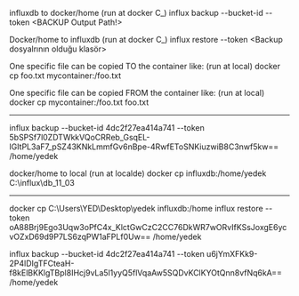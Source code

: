 influxdb to docker/home (run at docker C_)
influx backup --bucket-id <BucketID> --token <Token> <BACKUP Output Path!>

Docker/home to influxdb  (run at docker C_)
influx restore --token <Token> <Backup dosyalrının olduğu klasör>

One specific file can be copied TO the container like: (run at local)
docker cp foo.txt mycontainer:/foo.txt

One specific file can be copied FROM the container like: (run at local)
docker cp mycontainer:/foo.txt foo.txt
________________________________________________________________________________________

influx backup --bucket-id 4dc2f27ea414a741 --token 5bSPSf7l0ZDTWkkVQoCRReb_GsqEL-lGItPL3aF7_pSZ43KNkLmmfGv6nBpe-4RwfEToSNKiuzwiB8C3nwf5kw== /home/yedek

docker/home to local (run at localde)
docker cp influxdb:/home/yedek C:\\influx\db_11_03
______________________________________________________________________________________________________________________________________

docker cp C:\\Users\YED\Desktop\yedek influxdb:/home
influx restore --token oA88Brj9Ego3Uqw3oPfC4x_KlctGwCzC2CC76DkWR7wORvIfKSsJoxgE6ycvOZxD69d9P7LS6zqPW1aFPLf0Uw== /home/yedek

influx backup --bucket-id 4dc2f27ea414a741 --token u6jYmXFKk9-2P4lDIgTFCteaH-f8kElBKKlgTBpl8IHcj9vLa5l1yyQ5flVqaAw5SQDvKClKYOtQnn8vfNq6kA== /home/yedek

